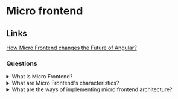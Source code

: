 # Micro frontend

## Links

[How Micro Frontend changes the Future of Angular?](https://itnext.io/how-micro-frontend-changes-the-future-of-angular-bb4deb2cfdad)

### Questions

<details>
  <summary>What is Micro Frontend?</summary>

  Micro Frontend is a client-side architecture design when individual components or pages are hosted in separate domains and integrated into the main shell app (host application).

</details>

<details>
  <summary>What are Micro Frontend's characteristics?</summary>

  * One team develop an app. It doesn't mean that only a single team has responsibility for fixing all bugs. It means that each subdomain has a dedicated team that carries the domain knowledge about business logic and tech stack.
  * Independent implementation. The team that owns the micro app has the freedom for choosing a tech stack.
  * Independent deployment. It is possible to deploy each micro-app individually and host it on separate domains.
  * Decoupling. Micro-apps have to be as decoupled as possible. The dependency between them ideally should not exist.
  * Fault tolerance. One of the benefits of micro frontend architecture is reliability. One broken micro-app doesn't affect the whole application.

</details>

<details>
  <summary>What are the ways of implementing micro frontend architecture?</summary>

  * Micro frontend as a component.
  * Micro frontend as a page.

</details>
